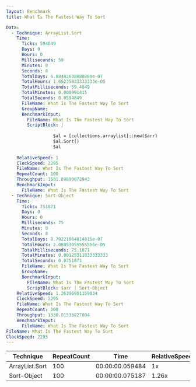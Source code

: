```yaml
---
layout: Benchmark
title: What Is The Fastest Way To Sort

Data: 
  - Technique: ArrayList.Sort
    Time: 
      Ticks: 594849
      Days: 0
      Hours: 0
      Milliseconds: 59
      Minutes: 0
      Seconds: 0
      TotalDays: 6.88482638888889e-07
      TotalHours: 1.65235833333333e-05
      TotalMilliseconds: 59.4849
      TotalMinutes: 0.000991415
      TotalSeconds: 0.0594849
      FileName: What Is The Fastest Way To Sort
      GroupName: 
      BenchmarkInput: 
        FileName: What Is The Fastest Way To Sort
        ScriptBlock: |
           
                  $al = [collections.arraylist]::new($arr) 
                  $al.Sort()
                  $al
              
    RelativeSpeed: 1
    ClockSpeed: 2295
    FileName: What Is The Fastest Way To Sort
    RepeatCount: 100
    Throughput: 1681.09890072943
    BenchmarkInput: 
      FileName: What Is The Fastest Way To Sort
  - Technique: Sort-Object
    Time: 
      Ticks: 751871
      Days: 0
      Hours: 0
      Milliseconds: 75
      Minutes: 0
      Seconds: 0
      TotalDays: 8.70221064814815e-07
      TotalHours: 2.08853055555556e-05
      TotalMilliseconds: 75.1871
      TotalMinutes: 0.00125311833333333
      TotalSeconds: 0.0751871
      FileName: What Is The Fastest Way To Sort
      GroupName: 
      BenchmarkInput: 
        FileName: What Is The Fastest Way To Sort
        ScriptBlock: $arr | Sort-Object
    RelativeSpeed: 1.26396951159034
    ClockSpeed: 2295
    FileName: What Is The Fastest Way To Sort
    RepeatCount: 100
    Throughput: 1330.01538827804
    BenchmarkInput: 
      FileName: What Is The Fastest Way To Sort
FileName: What Is The Fastest Way To Sort
ClockSpeed: 2295
---
```





|Technique     |RepeatCount|Time           |RelativeSpeed|Throughput|
|--------------|-----------|---------------|-------------|----------|
|ArrayList.Sort|100        |00:00:00.059484|1x           |1681.1/s  |
|Sort-Object   |100        |00:00:00.075187|1.26x        |1330.02/s |
